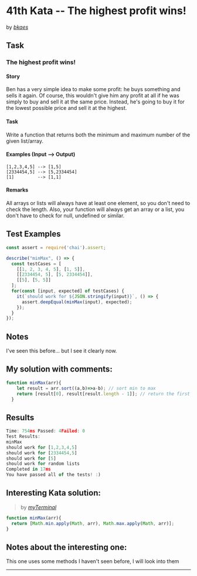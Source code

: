 # 41th Kata -- The highest profit wins!


by *[bkaes](https://www.codewars.com/users/bkaes)*


## Task

### The highest profit wins!


#### Story

Ben has a very simple idea to make some profit: he buys something and sells it again. Of course, this wouldn't give him any profit at all if he was simply to buy and sell it at the same price. Instead, he's going to buy it for the lowest possible price and sell it at the highest.

#### Task
Write a function that returns both the minimum and maximum number of the given list/array.

#### Examples (Input --> Output)
```
[1,2,3,4,5] --> [1,5]
[2334454,5] --> [5,2334454]
[1]         --> [1,1]
```

#### Remarks
All arrays or lists will always have at least one element, so you don't need to check the length. Also, your function will always get an array or a list, you don't have to check for null, undefined or similar.


## Test Examples

```js
const assert = require('chai').assert;

describe("minMax", () => {
  const testCases = [
    [[1, 2, 3, 4, 5], [1, 5]],
    [[2334454, 5], [5, 2334454]],
    [[5], [5, 5]]
  ];
  for(const [input, expected] of testCases) {
    it(`should work for ${JSON.stringify(input)}`, () => {
      assert.deepEqual(minMax(input), expected);
    });
  }
});
```


## Notes

I've seen this before... but I see it clearly now.

## My solution with comments:

```js
function minMax(arr){
    let result = arr.sort((a,b)=>a-b); // sort min to max
    return [result[0], result[result.length - 1]]; // return the first and last element
  }
```


## Results

```js
Time: 754ms Passed: 4Failed: 0
Test Results:
minMax
should work for [1,2,3,4,5]
should work for [2334454,5]
should work for [5]
should work for random lists
Completed in 17ms
You have passed all of the tests! :)
```

## Interesting Kata solution:
> by *[myTerminal](https://www.codewars.com/users/myTerminal)*

```js
function minMax(arr){
  return [Math.min.apply(Math, arr), Math.max.apply(Math, arr)];
}
```

## Notes about the interesting one:

This one uses some methods I haven't seen before, I will look into them

---













